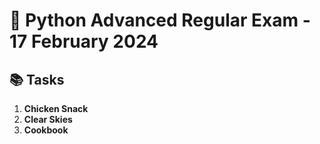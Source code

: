 # 🐍 Python Advanced Regular Exam - 17 February 2024

## 📚 Tasks

1. **Chicken Snack**  
2. **Clear Skies**  
3. **Cookbook**
